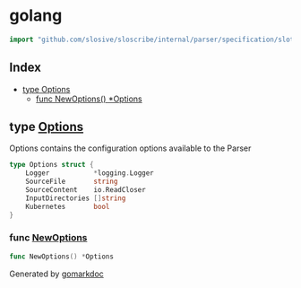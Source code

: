 <!-- Code generated by gomarkdoc. DO NOT EDIT -->

# golang

```go
import "github.com/slosive/sloscribe/internal/parser/specification/sloth/language/golang"
```

## Index

- [type Options](<#Options>)
  - [func NewOptions\(\) \*Options](<#NewOptions>)


<a name="Options"></a>
## type [Options](<https://github.com/slosive/sloscribe/blob/main/internal/parser/specification/sloth/language/golang/parser.go#L32-L38>)

Options contains the configuration options available to the Parser

```go
type Options struct {
    Logger           *logging.Logger
    SourceFile       string
    SourceContent    io.ReadCloser
    InputDirectories []string
    Kubernetes       bool
}
```

<a name="NewOptions"></a>
### func [NewOptions](<https://github.com/slosive/sloscribe/blob/main/internal/parser/specification/sloth/language/golang/parser.go#L40>)

```go
func NewOptions() *Options
```



Generated by [gomarkdoc](<https://github.com/princjef/gomarkdoc>)
